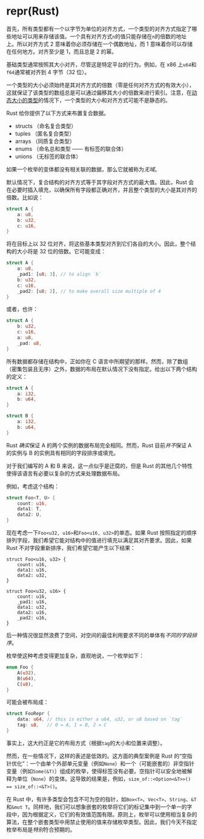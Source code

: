 # repr(Rust)

首先，所有类型都有一个以字节为单位的对齐方式，一个类型的对齐方式指定了哪些地址可以用来存储该值。一个具有对齐方式`n`的值只能存储在`n`的倍数的地址上。所以对齐方式 2 意味着你必须存储在一个偶数地址，而 1 意味着你可以存储在任何地方。对齐至少是 1，而且总是 2 的幂。

基础类型通常按照其大小对齐，尽管这是特定平台的行为。例如，在 x86 上`u64`和`f64`通常被对齐到 4 字节（32 位）。

一个类型的大小必须始终是其对齐方式的倍数（零是任何对齐方式的有效大小），这就保证了该类型的数组总是可以通过偏移其大小的倍数来进行索引。注意，在[动态大小的类型][dst]的情况下，一个类型的大小和对齐方式可能不是静态的。

Rust 给你提供了以下方式来布置复合数据。

* structs （命名复合类型）
* tuples （匿名复合类型）
* arrays （同质复合类型）
* enums （命名总和类型 —— 有标签的联合体）
* unions （无标签的联合体）

如果一个枚举的变体都没有相关联的数据，那么它就被称为*无域*。

默认情况下，复合结构的对齐方式等于其字段对齐方式的最大值。因此，Rust 会在必要时插入填充，以确保所有字段都正确对齐，并且整个类型的大小是其对齐的倍数。比如说：

```rust
struct A {
    a: u8,
    b: u32,
    c: u16,
}
```

将在目标上以 32 位对齐，将这些基本类型对齐到它们各自的大小。因此，整个结构的大小将是 32 位的倍数。它可能变成：

```rust
struct A {
    a: u8,
    _pad1: [u8; 3], // to align `b`
    b: u32,
    c: u16,
    _pad2: [u8; 2], // to make overall size multiple of 4
}
```

或者，也许：

```rust
struct A {
    b: u32,
    c: u16,
    a: u8,
    _pad: u8,
}
```

所有数据都存储在结构中，正如你在 C 语言中所期望的那样。然而，除了数组（密集包装且无序）之外，数据的布局在默认情况下没有指定。给出以下两个结构的定义：

```rust
struct A {
    a: i32,
    b: u64,
}

struct B {
    a: i32,
    b: u64,
}
```

Rust *确实*保证 A 的两个实例的数据布局完全相同。然而，Rust 目前*并不*保证 A 的实例与 B 的实例具有相同的字段排序或填充。

对于我们编写的 A 和 B 来说，这一点似乎是迂腐的，但是 Rust 的其他几个特性使得该语言有必要以复杂的方式来处理数据布局。

例如，考虑这个结构：

```rust
struct Foo<T, U> {
    count: u16,
    data1: T,
    data2: U,
}
```

现在考虑一下`Foo<u32, u16>`和`Foo<u16, u32>`的单态。如果 Rust 按照指定的顺序排列字段，我们希望它能对结构中的值进行填充以满足其对齐要求。因此，如果 Rust 不对字段重新排序，我们希望它能产生以下结果：

<!-- ignore: explanation code -->
```rust,ignore
struct Foo<u16, u32> {
    count: u16,
    data1: u16,
    data2: u32,
}

struct Foo<u32, u16> {
    count: u16,
    _pad1: u16,
    data1: u32,
    data2: u16,
    _pad2: u16,
}
```

后一种情况很显然浪费了空间，对空间的最佳利用要求不同的单体有*不同的字段排序*。

枚举使这种考虑变得更加复杂，直观地说，一个枚举如下：

```rust
enum Foo {
    A(u32),
    B(u64),
    C(u8),
}
```

可能会被布局成：

```rust
struct FooRepr {
    data: u64, // this is either a u64, u32, or u8 based on `tag`
    tag: u8,   // 0 = A, 1 = B, 2 = C
}
```

事实上，这大约正是它的布局方式（根据`tag`的大小和位置来调整）。

然而，在一些情况下，这样的表述是低效的。这方面的典型案例是 Rust 的“空指针优化”：一个由单个外部单元变量（例如`None`）和一个（可能嵌套的）非空指针变量（例如`Some(&T)`）组成的枚举，使得标签没有必要。空指针可以安全地被解释为单位（`None`）的变体。这导致的结果是，例如，`size_of::<Option<&T>>() == size_of::<&T>()`。

在 Rust 中，有许多类型会包含不可为空的指针，如`Box<T>`、`Vec<T>`、`String`、`&T`和`&mut T`。同样地，我们可以想象嵌套的枚举将它们的标记集中到一个单一的字段中，因为根据定义，它们的有效值范围有限。原则上，枚举可以使用相当复杂的算法，在整个嵌套类型中用禁止使用的值来存储枚举类型。因此，我们今天不指定枚举布局是*特别*符合预期的。

[dst]: exotic-sizes.html#dynamically-sized-types-dsts
